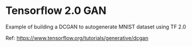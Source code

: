 # Tensorflow 2.0 GAN

Example of building a DCGAN to autogenerate MNIST dataset using TF 2.0

Ref: https://www.tensorflow.org/tutorials/generative/dcgan